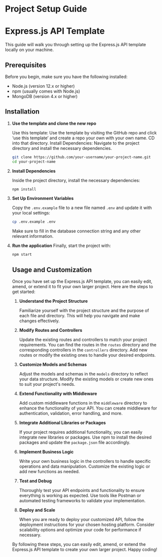 # Project Setup Guide

# Express.js API Template

This guide will walk you through setting up the Express.js API template locally on your machine.

## Prerequisites

Before you begin, make sure you have the following installed:

- Node.js (version 12.x or higher)
- npm (usually comes with Node.js)
- MongoDB (version 4.x or higher)

## Installation

1. **Use the template and clone the new repo**

   Use this template: Use the template by visiting the GitHub repo and click ‘use this template’ and create a repo your own with your own name. CD into that directory.
   Install Dependencies: Navigate to the project directory and install the necessary dependencies.

   ```bash
   git clone https://github.com/your-username/your-project-name.git
   cd your-project-name
   ```

2. **Install Dependencies**

   Inside the project directory, install the necessary dependencies:

   ```bash
   npm install
   ```

3. **Set Up Environment Variables**

   Copy the `.env.example` file to a new file named `.env` and update it with your local settings:

   ```bash
   cp .env.example .env
   ```

   Make sure to fill in the database connection string and any other relevant information.

4. **Run the application**
   Finally, start the project with:

   ```bash
   npm start
   ```

   ## Usage and Customization

   Once you have set up the Express.js API template, you can easily edit, amend, or extend it to fit your own larger project. Here are the steps to get started:

   1. **Understand the Project Structure**

      Familiarize yourself with the project structure and the purpose of each file and directory. This will help you navigate and make changes effectively.

   2. **Modify Routes and Controllers**

      Update the existing routes and controllers to match your project requirements. You can find the routes in the `routes` directory and the corresponding controllers in the `controllers` directory. Add new routes or modify the existing ones to handle your desired endpoints.

   3. **Customize Models and Schemas**

      Adjust the models and schemas in the `models` directory to reflect your data structure. Modify the existing models or create new ones to suit your project's needs.

   4. **Extend Functionality with Middleware**

      Add custom middleware functions in the `middleware` directory to enhance the functionality of your API. You can create middleware for authentication, validation, error handling, and more.

   5. **Integrate Additional Libraries or Packages**

      If your project requires additional functionality, you can easily integrate new libraries or packages. Use npm to install the desired packages and update the `package.json` file accordingly.

   6. **Implement Business Logic**

      Write your own business logic in the controllers to handle specific operations and data manipulation. Customize the existing logic or add new functions as needed.

   7. **Test and Debug**

      Thoroughly test your API endpoints and functionality to ensure everything is working as expected. Use tools like Postman or automated testing frameworks to validate your implementation.

   8. **Deploy and Scale**

      When you are ready to deploy your customized API, follow the deployment instructions for your chosen hosting platform. Consider scalability options and optimize your code for performance if necessary.

   By following these steps, you can easily edit, amend, or extend the Express.js API template to create your own larger project. Happy coding!
